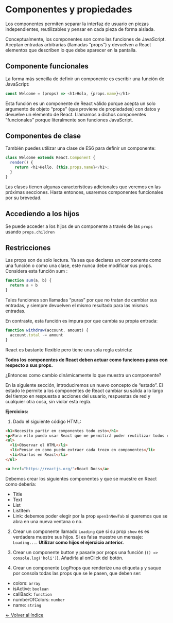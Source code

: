 # Componentes y propiedades

Los componentes permiten separar la interfaz de usuario en piezas independientes, reutilizables y pensar en cada pieza de forma aislada.

Conceptualmente, los componentes son como las funciones de JavaScript. Aceptan entradas arbitrarias (llamadas “props”) y devuelven a React elementos que describen lo que debe aparecer en la pantalla.

## Componente funcionales

La forma más sencilla de definir un componente es escribir una función de JavaScript:

```js
const Welcome = (props) => <h1>Hola, {props.name}</h1>
```

Esta función es un componente de React válido porque acepta un solo argumento de objeto “props” (que proviene de propiedades) con datos y devuelve un elemento de React. Llamamos a dichos componentes “funcionales” porque literalmente son funciones JavaScript.

## Componentes de clase

También puedes utilizar una clase de ES6 para definir un componente:


```js
class Welcome extends React.Component {
  render() {
    return <h1>Hello, {this.props.name}</h1>;
  }
}
```

Las clases tienen algunas características adicionales que veremos en las próximas secciones. Hasta entonces, usaremos componentes funcionales por su brevedad.

## Accediendo a los hijos

Se puede acceder a los hijos de un componente a través de las `props` usando `props.children`

## Restricciones

Las props son de solo lectura. Ya sea que declares un componente como una función o como una clase, este nunca debe modificar sus props. Considera esta función sum :

```js
function sum(a, b) {
  return a + b
}
```

Tales funciones son llamadas “puras” por que no tratan de cambiar sus entradas, y siempre devuelven el mismo resultado para las mismas entradas.

En contraste, esta función es impura por que cambia su propia entrada:

```js
function withdraw(account, amount) {
  account.total -= amount
}
```

React es bastante flexible pero tiene una sola regla estricta:

**Todos los componentes de React deben actuar como funciones puras con respecto a sus props.**

¿Entonces como cambio dinámicamente lo que muestra un componente?

En la siguiente sección, introduciremos un nuevo concepto de “estado”. El estado le permite a los componentes de React cambiar su salida a lo largo del tiempo en respuesta a acciones del usuario, respuestas de red y cualquier otra cosa, sin violar esta regla.

**Ejercicios:**

1. Dado el siguiente código HTML:

```html
<h1>Necesito partir en componentes todo esto</h1>
<p>Para ello puedo usar React que me permitirá poder reutilizar todos esos componentes. Para ello tengo que:</p>
<ul>
  <li>Observar el HTML</li>
  <li>Pensar en como puedo extraer cada trozo en componentes</li>
  <li>Usarlos en React</li>
</ul>

<a href="https://reactjs.org/">React Docs</a>
```
Debemos crear los siguientes componentes y que se muestre en React como debería:
* Title
* Text
* List
* ListItem
* Link: debemos poder elegir por la prop `openInNewTab` si queremos que se abra en una nueva ventana o no.

2. Crear un componente llamado `Loading` que si su prop `show` es es verdadera muestre sus hijos. Si es falsa muestre un mensaje: `Loading...`. **Utilizar como hijos el ejercicio anterior.**

3. Crear un componente button y pasarle por props una función (`() => console.log('holi')`). Añadirla al onClick del botón.

4. Crear un componente LogProps que renderize una etiqueta `p` y saque por consola todas las props que se le pasen, que deben ser:
  * colors: `array`
  * isActive: `boolean`
  * callBack: `function`
  * numberOfColors: `number`
  * name: `string`


[<- Volver al índice](./../README.md)
